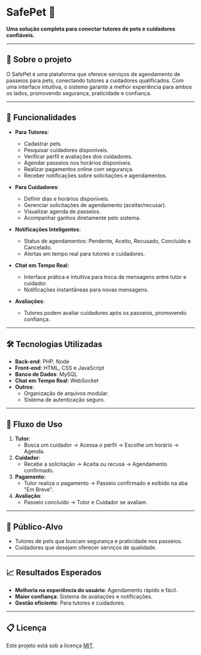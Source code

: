 # SafePet 🐾  
**Uma solução completa para conectar tutores de pets e cuidadores confiáveis.**

---

## 🚀 Sobre o projeto  
O SafePet é uma plataforma que oferece serviços de agendamento de passeios para pets, conectando tutores a cuidadores qualificados. Com uma interface intuitiva, o sistema garante a melhor experiência para ambos os lados, promovendo segurança, praticidade e confiança.

---

## 🌟 Funcionalidades  

- **Para Tutores**:
  - Cadastrar pets.
  - Pesquisar cuidadores disponíveis.  
  - Verificar perfil e avaliações dos cuidadores.  
  - Agendar passeios nos horários disponíveis.  
  - Realizar pagamentos online com segurança.  
  - Receber notificações sobre solicitações e agendamentos.  

- **Para Cuidadores**:  
  - Definir dias e horários disponíveis.  
  - Gerenciar solicitações de agendamento (aceitar/recusar).  
  - Visualizar agenda de passeios.  
  - Acompanhar ganhos diretamente pelo sistema.  

- **Notificações Inteligentes**:  
  - Status de agendamentos: Pendente, Aceito, Recusado, Concluído e Cancelado.  
  - Alertas em tempo real para tutores e cuidadores.

- **Chat em Tempo Real**:  
  - Interface prática e intuitiva para troca de mensagens entre tutor e cuidador.
  - Notificações instantâneas para novas mensagens.
    
- **Avaliações**:  
  - Tutores podem avaliar cuidadores após os passeios, promovendo confiança.  

---

## 🛠️ Tecnologias Utilizadas  

- **Back-end**: PHP, Node
- **Front-end**: HTML, CSS e JavaScript  
- **Banco de Dados**: MySQL
- **Chat em Tempo Real**: WebSocket
- **Outros**:  
  - Organização de arquivos modular.  
  - Sistema de autenticação seguro.  

---

## 🚶 Fluxo de Uso  

1. **Tutor**:  
   - Busca um cuidador -> Acessa o perfil -> Escolhe um horário -> Agenda.  
2. **Cuidador**:  
   - Recebe a solicitação -> Aceita ou recusa -> Agendamento confirmado.  
3. **Pagamento**:  
   - Tutor realiza o pagamento -> Passeio confirmado e exibido na aba "Em Breve".
4. **Avaliação**:  
   - Passeio concluído -> Tutor e Cuidador se avaliam.
---

## 🤝 Público-Alvo  

- Tutores de pets que buscam segurança e praticidade nos passeios.  
- Cuidadores que desejam oferecer serviços de qualidade.  

---

## 📈 Resultados Esperados  

- **Melhoria na experiência do usuário**: Agendamento rápido e fácil.  
- **Maior confiança**: Sistema de avaliações e notificações.  
- **Gestão eficiente**: Para tutores e cuidadores.  

---

## 📋 Licença  

Este projeto está sob a licença [MIT](LICENSE).  
